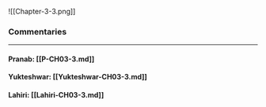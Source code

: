 ![[Chapter-3-3.png]]

### Commentaries

---

#### Pranab: [[P-CH03-3.md]]

#### Yukteshwar: [[Yukteshwar-CH03-3.md]]

#### Lahiri: [[Lahiri-CH03-3.md]]
